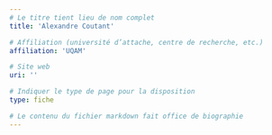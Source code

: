 ```yaml
---
# Le titre tient lieu de nom complet
title: 'Alexandre Coutant'

# Affiliation (université d’attache, centre de recherche, etc.)
affiliation: 'UQAM'

# Site web
uri: ''

# Indiquer le type de page pour la disposition
type: fiche

# Le contenu du fichier markdown fait office de biographie
---
```


